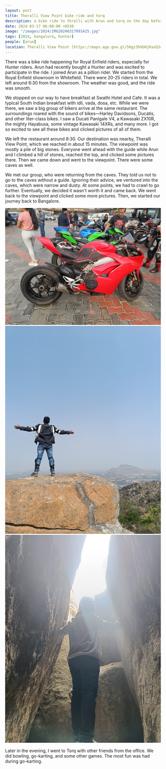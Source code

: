 ```yaml
---
layout: post
title: Theralli View Point bike ride and torq
description: a bike ride to threlli with Arun and torq on the day before that
date: 2024-03-17 06:00:00 +0530
image: "/images/2024/IMG20240317091425.jpg"
tags: [2024, bangalore, hunter]
people: [arun]
location: Theralli View Point [https://maps.app.goo.gl/56gz3hkbHjKaxQ3a8]
---
```

There was a bike ride happening for Royal Enfield riders, especially for Hunter riders. Arun had recently bought a Hunter and was excited to participate in the ride. I joined Arun as a pillion rider. We started from the Royal Enfield showroom in Whitefield. There were 20-25 riders in total. We left around 6:30 from the showroom. The weather was good, and the ride was smooth.

We stopped on our way to have breakfast at Swathi Hotel and Cafe. It was a typical South Indian breakfast with idli, vada, dosa, etc. While we were there, we saw a big group of bikers arrive at the same restaurant. The surroundings roared with the sound of bikes—Harley Davidsons, Ducatis, and other liter-class bikes. I saw a Ducati Panigale V4, a Kawasaki ZX10R, the mighty Hayabusa, some vintage Kawasaki 14XRs, and many more. I got so excited to see all these bikes and clicked pictures of all of them.

We left the restaurant around 8:30. Our destination was nearby, Theralli View Point, which we reached in about 15 minutes. The viewpoint was mostly a pile of big stones. Everyone went ahead with the guide while Arun and I climbed a hill of stones, reached the top, and clicked some pictures there. Then we came down and went to the viewpoint. There were some caves as well.

We met our group, who were returning from the caves. They told us not to go to the caves without a guide. Ignoring their advice, we ventured into the caves, which were narrow and dusty. At some points, we had to crawl to go further. Eventually, we decided it wasn't worth it and came back. We went back to the viewpoint and clicked some more pictures. Then, we started our journey back to Bangalore.

<div class="gallery-box">
  <div class="gallery">
    <img src="/images/2024/q1/IMG20240317081402.jpg" loading="lazy" alt="">
    <img src="/images/2024/q1/IMG20240317101718.jpg" loading="lazy" alt="">
    <img src="/images/2024/q1/IMG20240317094302.jpg" loading="lazy" alt="">
  </div>
</div>

Later in the evening, I went to Torq with other friends from the office. We did bowling, go-karting, and some other games. The most fun was had during go-karting.


